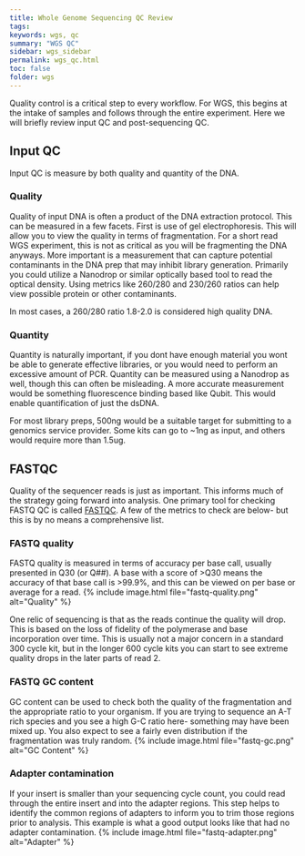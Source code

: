 ```yaml
---
title: Whole Genome Sequencing QC Review
tags: 
keywords: wgs, qc
summary: "WGS QC"
sidebar: wgs_sidebar
permalink: wgs_qc.html
toc: false
folder: wgs
---
```


Quality control is a critical step to every workflow. For WGS, this begins at the intake of samples and follows through the entire experiment. Here we will briefly review input QC and post-sequencing QC. 
## Input QC
Input QC is measure by both quality and quantity of the DNA. 

### Quality
Quality of input DNA is often a product of the DNA extraction protocol. This can be measured in a few facets. First is use of gel electrophoresis. This will allow you to view the quality in terms of fragmentation. For a short read WGS experiment, this is not as critical as you will be fragmenting the DNA anyways. More important is a measurement that can capture potential contaminants in the DNA prep that may inhibit library generation. Primarily you could utilize a Nanodrop or similar optically based tool to read the optical density. Using metrics like 260/280 and 230/260 ratios can help view possible protein or other contaminants. 

In most cases, a 260/280 ratio 1.8-2.0 is considered high quality DNA. 

### Quantity
Quantity is naturally important, if you dont have enough material you wont be able to generate effective libraries, or you would need to perform an excessive amount of PCR. Quantity can be measured using a Nanodrop as well, though this can often be misleading. A more accurate measurement would be something fluorescence binding based like Qubit. This would enable quantification of just the dsDNA. 

For most library preps, 500ng would be a suitable target for submitting to a genomics service provider. Some kits can go to ~1ng as input, and others would require more than 1.5ug. 

## FASTQC
Quality of the sequencer reads is just as important. This informs much of the strategy going forward into analysis. One primary tool for checking FASTQ QC is called [FASTQC](https://www.bioinformatics.babraham.ac.uk/projects/fastqc/). A few of the metrics to check are below- but this is by no means a comprehensive list. 

### FASTQ quality
FASTQ quality is measured in terms of accuracy per base call, usually presented in Q30 (or Q##). A base with a score of >Q30 means the accuracy of that base call is >99.9%, and this can be viewed on per base or average for a read. 
{% include image.html file="fastq-quality.png" alt="Quality" %}

One relic of sequencing is that as the reads continue the quality will drop. This is based on the loss of fidelity of the polymerase and base incorporation over time. This is usually not a major concern in a standard 300 cycle kit, but in the longer 600 cycle kits you can start to see extreme quality drops in the later parts of read 2. 

### FASTQ GC content
GC content can be used to check both the quality of the fragmentation and the appropriate ratio to your organism. If you are trying to sequence an A-T rich species and you see a high G-C ratio here- something may have been mixed up. You also expect to see a fairly even distribution if the fragmentation was truly random.
{% include image.html file="fastq-gc.png" alt="GC Content" %}

### Adapter contamination
If your insert is smaller than your sequencing cycle count, you could read through the entire insert and into the adapter regions. This step helps to identify the common regions of adapters to inform you to trim those regions prior to analysis. This example is what a good output looks like that had no adapter contamination.
{% include image.html file="fastq-adapter.png" alt="Adapter" %}

